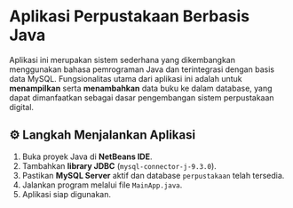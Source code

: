 # Aplikasi Perpustakaan Berbasis Java

Aplikasi ini merupakan sistem sederhana yang dikembangkan menggunakan bahasa pemrograman Java dan terintegrasi dengan basis data MySQL. Fungsionalitas utama dari aplikasi ini adalah untuk **menampilkan** serta **menambahkan** data buku ke dalam database, yang dapat dimanfaatkan sebagai dasar pengembangan sistem perpustakaan digital.

## ⚙️ Langkah Menjalankan Aplikasi

1. Buka proyek Java di **NetBeans IDE**.
2. Tambahkan **library JDBC** (`mysql-connector-j-9.3.0`).
3. Pastikan **MySQL Server** aktif dan database `perpustakaan` telah tersedia.
4. Jalankan program melalui file `MainApp.java`.
5. Aplikasi siap digunakan.
